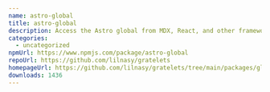 ```yaml
---
name: astro-global
title: astro-global
description: Access the Astro global from MDX, React, and other framework components.
categories:
  - uncategorized
npmUrl: https://www.npmjs.com/package/astro-global
repoUrl: https://github.com/lilnasy/gratelets
homepageUrl: https://github.com/lilnasy/gratelets/tree/main/packages/global
downloads: 1436
---
```

